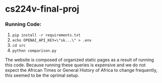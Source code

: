 # cs224v-final-proj

### Running Code:

1. `pip install -r requirements.txt`
2. `echo OPENAI_API_KEY=\"sk...\" > .env`
3. `cd src`
4. `python comparison.py`

The website is composed of organized static pages as a result of running this code.
Because running these queries is expensive and we do not expect the African Times
or General History of Africa to change frequently, this seemed to be the oprimal setup.